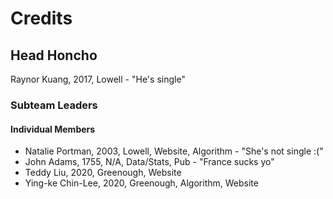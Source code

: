 # Credits

## Head Honcho
Raynor Kuang, 2017, Lowell - "He's single"

### Subteam Leaders

#### Individual Members
- Natalie Portman, 2003, Lowell, Website, Algorithm - "She's not single :("
- John Adams, 1755, N/A, Data/Stats, Pub - "France sucks yo"
- Teddy Liu, 2020, Greenough, Website
- Ying-ke Chin-Lee, 2020, Greenough, Algorithm, Website
